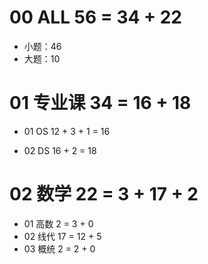 # 00 ALL 56 = 34 + 22

* 小题：46
* 大题：10



# 01 专业课 34 =  16 + 18

* 01 OS 12 + 3 + 1 = 16

* 02 DS 16 + 2 = 18



# 02 数学 22 = 3 + 17 + 2

* 01 高数 2 = 3 + 0
* 02 线代 17 = 12 + 5
* 03 概统 2 = 2 + 0